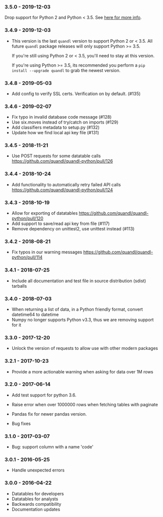 ### 3.5.0 - 2019-12-03

  Drop support for Python 2 and Python < 3.5. See [here for more info](./DROP_PYTHON_EOL_SUPPORT.md).

### 3.4.9 - 2019-12-03

* This version is the last `quandl` version to support Python 2 or < 3.5. All future `quandl` package releases will only support Python >= 3.5.

  If you're still using Python 2 or < 3.5, you'll need to stay at this version. 

  If you're using Python >= 3.5, its recommended you perform a `pip install --upgrade quandl` to grab the newest
  version.

### 3.4.8 - 2019-05-03

* Add config to verify SSL certs. Verification on by default. (#135)

### 3.4.6 - 2019-02-07

* Fix typo in invalid database code message (#128)
* Use six.moves instead of try/catch on imports (#129)
* Add classifiers metadata to setup.py (#132)
* Update how we find local api key file (#131)

### 3.4.5 - 2018-11-21

* Use POST requests for some datatable calls https://github.com/quandl/quandl-python/pull/126

### 3.4.4 - 2018-10-24

* Add functionality to automatically retry failed API calls https://github.com/quandl/quandl-python/pull/124

### 3.4.3 - 2018-10-19

* Allow for exporting of datatables https://github.com/quandl/quandl-python/pull/120
* Add support to save/read api key from file (#117)
* Remove dependency on unittest2, use unittest instead (#113)

### 3.4.2 - 2018-08-21

* Fix typos in our warning messages https://github.com/quandl/quandl-python/pull/114

### 3.4.1 - 2018-07-25

* Include all documentation and test file in source distribution (sdist) tarballs

### 3.4.0 - 2018-07-03

* When returning a list of data, in a Python friendly format, convert datetime64 to datetime
* Numpy no longer supports Python v3.3, thus we are removing support for it

### 3.3.0 - 2017-12-20

* Unlock the version of requests to allow use with other modern packages

### 3.2.1 - 2017-10-23

* Provide a more actionable warning when asking for data over 1M rows

### 3.2.0 - 2017-06-14

* Add test support for python 3.6.

* Raise error when over 1000000 rows when fetching tables with paginate

* Pandas fix for newer pandas version.

* Bug fixes

### 3.1.0 - 2017-03-07

* Bug: support column with a name 'code'

### 3.0.1 - 2016-05-25

* Handle unexpected errors

### 3.0.0 - 2016-04-22

* Datatables for developers
* Datatables for analysts
* Backwards compatibility
* Documentation updates
